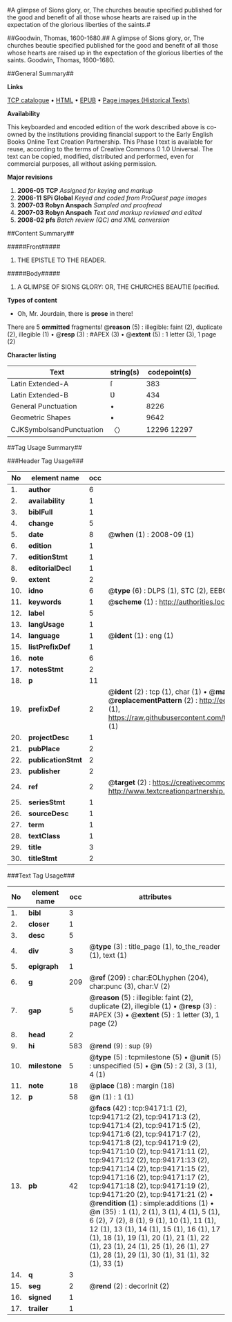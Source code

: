 #A glimpse of Sions glory, or, The churches beautie specified published for the good and benefit of all those whose hearts are raised up in the expectation of the glorious liberties of the saints.#

##Goodwin, Thomas, 1600-1680.##
A glimpse of Sions glory, or, The churches beautie specified published for the good and benefit of all those whose hearts are raised up in the expectation of the glorious liberties of the saints.
Goodwin, Thomas, 1600-1680.

##General Summary##

**Links**

[TCP catalogue](http://www.ota.ox.ac.uk/tcp/)  • 
[HTML](http://tei.it.ox.ac.uk/tcp/Texts-HTML/free/A47/A47560.html)  • 
[EPUB](http://tei.it.ox.ac.uk/tcp/Texts-EPUB/free/A47/A47560.epub) • 
[Page images (Historical Texts)](https://data.historicaltexts.jisc.ac.uk/view?pubId=eebo-12817361e&pageId=eebo-12817361e-94171-1)

**Availability**

This keyboarded and encoded edition of the
	       work described above is co-owned by the institutions
	       providing financial support to the Early English Books
	       Online Text Creation Partnership. This Phase I text is
	       available for reuse, according to the terms of Creative
	       Commons 0 1.0 Universal. The text can be copied,
	       modified, distributed and performed, even for
	       commercial purposes, all without asking permission.

**Major revisions**

1. __2006-05__ __TCP__ *Assigned for keying and markup*
1. __2006-11__ __SPi Global__ *Keyed and coded from ProQuest page images*
1. __2007-03__ __Robyn Anspach__ *Sampled and proofread*
1. __2007-03__ __Robyn Anspach__ *Text and markup reviewed and edited*
1. __2008-02__ __pfs__ *Batch review (QC) and XML conversion*

##Content Summary##

#####Front#####

1. THE EPISTLE TO THE READER.

#####Body#####

1. A GLIMPSE OF SIONS GLORY: OR, THE CHURCHES BEAUTIE ſpecified.

**Types of content**

  * Oh, Mr. Jourdain, there is **prose** in there!

There are 5 **ommitted** fragments! 
 @__reason__ (5) : illegible: faint (2), duplicate (2), illegible (1)  •  @__resp__ (3) : #APEX (3)  •  @__extent__ (5) : 1 letter (3), 1 page (2)

**Character listing**


|Text|string(s)|codepoint(s)|
|---|---|---|
|Latin Extended-A|ſ|383|
|Latin Extended-B|Ʋ|434|
|General Punctuation|•|8226|
|Geometric Shapes|▪|9642|
|CJKSymbolsandPunctuation|〈〉|12296 12297|

##Tag Usage Summary##

###Header Tag Usage###

|No|element name|occ|attributes|
|---|---|---|---|
|1.|__author__|6||
|2.|__availability__|1||
|3.|__biblFull__|1||
|4.|__change__|5||
|5.|__date__|8| @__when__ (1) : 2008-09 (1)|
|6.|__edition__|1||
|7.|__editionStmt__|1||
|8.|__editorialDecl__|1||
|9.|__extent__|2||
|10.|__idno__|6| @__type__ (6) : DLPS (1), STC (2), EEBO-CITATION (1), OCLC (1), VID (1)|
|11.|__keywords__|1| @__scheme__ (1) : http://authorities.loc.gov/ (1)|
|12.|__label__|5||
|13.|__langUsage__|1||
|14.|__language__|1| @__ident__ (1) : eng (1)|
|15.|__listPrefixDef__|1||
|16.|__note__|6||
|17.|__notesStmt__|2||
|18.|__p__|11||
|19.|__prefixDef__|2| @__ident__ (2) : tcp (1), char (1)  •  @__matchPattern__ (2) : ([0-9\-]+):([0-9IVX]+) (1), (.+) (1)  •  @__replacementPattern__ (2) : http://eebo.chadwyck.com/downloadtiff?vid=$1&page=$2 (1), https://raw.githubusercontent.com/textcreationpartnership/Texts/master/tcpchars.xml#$1 (1)|
|20.|__projectDesc__|1||
|21.|__pubPlace__|2||
|22.|__publicationStmt__|2||
|23.|__publisher__|2||
|24.|__ref__|2| @__target__ (2) : https://creativecommons.org/publicdomain/zero/1.0/ (1), http://www.textcreationpartnership.org/docs/. (1)|
|25.|__seriesStmt__|1||
|26.|__sourceDesc__|1||
|27.|__term__|1||
|28.|__textClass__|1||
|29.|__title__|3||
|30.|__titleStmt__|2||


###Text Tag Usage###

|No|element name|occ|attributes|
|---|---|---|---|
|1.|__bibl__|3||
|2.|__closer__|1||
|3.|__desc__|5||
|4.|__div__|3| @__type__ (3) : title_page (1), to_the_reader (1), text (1)|
|5.|__epigraph__|1||
|6.|__g__|209| @__ref__ (209) : char:EOLhyphen (204), char:punc (3), char:V (2)|
|7.|__gap__|5| @__reason__ (5) : illegible: faint (2), duplicate (2), illegible (1)  •  @__resp__ (3) : #APEX (3)  •  @__extent__ (5) : 1 letter (3), 1 page (2)|
|8.|__head__|2||
|9.|__hi__|583| @__rend__ (9) : sup (9)|
|10.|__milestone__|5| @__type__ (5) : tcpmilestone (5)  •  @__unit__ (5) : unspecified (5)  •  @__n__ (5) : 2 (3), 3 (1), 4 (1)|
|11.|__note__|18| @__place__ (18) : margin (18)|
|12.|__p__|58| @__n__ (1) : 1 (1)|
|13.|__pb__|42| @__facs__ (42) : tcp:94171:1 (2), tcp:94171:2 (2), tcp:94171:3 (2), tcp:94171:4 (2), tcp:94171:5 (2), tcp:94171:6 (2), tcp:94171:7 (2), tcp:94171:8 (2), tcp:94171:9 (2), tcp:94171:10 (2), tcp:94171:11 (2), tcp:94171:12 (2), tcp:94171:13 (2), tcp:94171:14 (2), tcp:94171:15 (2), tcp:94171:16 (2), tcp:94171:17 (2), tcp:94171:18 (2), tcp:94171:19 (2), tcp:94171:20 (2), tcp:94171:21 (2)  •  @__rendition__ (1) : simple:additions (1)  •  @__n__ (35) : 1 (1), 2 (1), 3 (1), 4 (1), 5 (1), 6 (2), 7 (2), 8 (1), 9 (1), 10 (1), 11 (1), 12 (1), 13 (1), 14 (1), 15 (1), 16 (1), 17 (1), 18 (1), 19 (1), 20 (1), 21 (1), 22 (1), 23 (1), 24 (1), 25 (1), 26 (1), 27 (1), 28 (1), 29 (1), 30 (1), 31 (1), 32 (1), 33 (1)|
|14.|__q__|3||
|15.|__seg__|2| @__rend__ (2) : decorInit (2)|
|16.|__signed__|1||
|17.|__trailer__|1||
